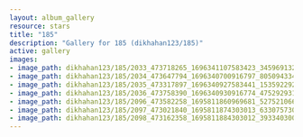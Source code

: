 ```yaml
---
layout: album_gallery
resource: stars
title: "185"
description: "Gallery for 185 (dikhahan123/185)"
active: gallery
images:
- image_path: dikhahan123/185/2033_473718265_1696341107583423_3459691329174715308_n.jpg
- image_path: dikhahan123/185/2034_473647794_1696340700916797_8050943344469543792_n.jpg
- image_path: dikhahan123/185/2035_473317897_1696340927583441_1535922923857090131_n.jpg
- image_path: dikhahan123/185/2036_473758390_1696340930916774_4752929314573808889_n.jpg
- image_path: dikhahan123/185/2096_473582258_1695811860969681_5275210668674899104_n.jpg
- image_path: dikhahan123/185/2097_473021840_1695811874303013_6330757300449549132_n.jpg
- image_path: dikhahan123/185/2098_473162358_1695811884303012_3933403003281307700_n.jpg
---
```

